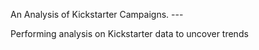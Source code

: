 An Analysis of Kickstarter Campaigns. --- 

Performing analysis on Kickstarter data to uncover trends
